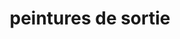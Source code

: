 ---
layout: posts
img: "/assets/pret_97.jpg"
title: peintures de sortie
categories: accueil
exerpt : La Bresse, le chemin du Tremplin
annee : 2020
---